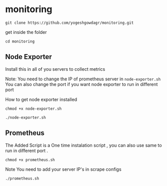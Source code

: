 # monitoring

```
git clone https://github.com/yogeshgowdagr/monitoring.git

```
get inside the folder 
```
cd monitoring
```
## Node Exporter 

Install this in all of you servers to collect metrics

Note: You need to change the IP of prometheus server in `node-exporter.sh`
You can also change the port if you want node exporter to run in different port 

How to get node exporter installed 
```
chmod +x node-exporter.sh
```
```
./node-exporter.sh
```

## Prometheus

The Added Script is a One time instalation script , you can also use same to run in different port .
```
chmod +x prometheus.sh
```
Note You need to add your server IP's in scrape configs 
```
./prometheus.sh
```
